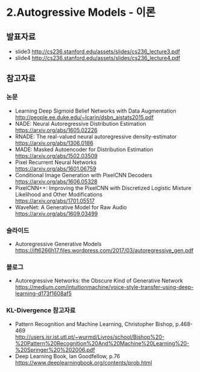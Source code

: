 # 2.Autogressive Models - 이론
## 발표자료
  + slide3 http://cs236.stanford.edu/assets/slides/cs236_lecture3.pdf
  + slide4 http://cs236.stanford.edu/assets/slides/cs236_lecture4.pdf

## 참고자료
### 논문
  + Learning Deep Sigmoid Belief Networks with Data Augmentation <br/>
  http://people.ee.duke.edu/~lcarin/dsbn_aistats2015.pdf
  + NADE: Neural Autoregressive Distribution Estimation <br/>
  https://arxiv.org/abs/1605.02226
  + RNADE: The real-valued neural autoregressive density-estimator <br/>
  https://arxiv.org/abs/1306.0186
  + MADE: Masked Autoencoder for Distribution Estimation <br/>
  https://arxiv.org/abs/1502.03509
  + Pixel Recurrent Neural Networks <br/>
  https://arxiv.org/abs/1601.06759
  + Conditional Image Generation with PixelCNN Decoders <br/>
  https://arxiv.org/abs/1606.05328
  + PixelCNN++: Improving the PixelCNN with Discretized Logistic Mixture Likelihood and Other Modifications <br/>
  https://arxiv.org/abs/1701.05517
  + WaveNet: A Generative Model for Raw Audio <br/>
  https://arxiv.org/abs/1609.03499

### 슬라이드
  + Autoregressive Generative Models <br/>
  https://ift6266h17.files.wordpress.com/2017/03/autoregressive_gen.pdf

### 블로그
  + Autoregressive Networks: the Obscure Kind of Generative Network
  https://medium.com/intuitionmachine/voice-style-transfer-using-deep-learning-d173f1608af5

### KL-Divergence 참고자료
  + Pattern Recognition and Machine Learning, Christopher Bishop, p.468-469 <br/>
  http://users.isr.ist.utl.pt/~wurmd/Livros/school/Bishop%20-%20Pattern%20Recognition%20And%20Machine%20Learning%20-%20Springer%20%202006.pdf
  + Deep Learning Book, Ian Goodfellow, p.76 <br/>
  https://www.deeplearningbook.org/contents/prob.html
